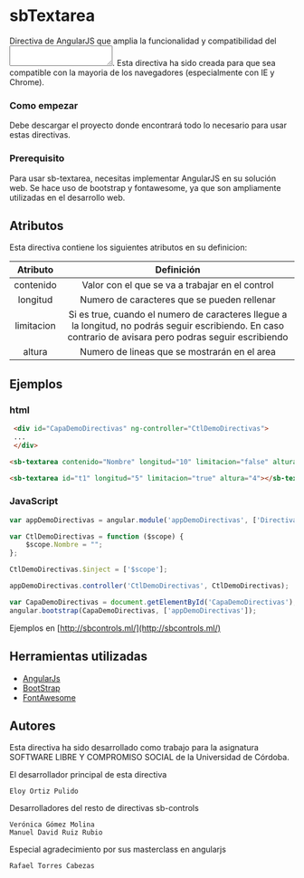 # sbTextarea

Directiva de AngularJS que amplia la funcionalidad y compatibilidad del <textarea></textarea>.
Esta directiva ha sido creada para que sea compatible con la mayoria de los navegadores (especialmente con IE y Chrome).

### Como empezar

Debe descargar el proyecto donde encontrará todo lo necesario para usar estas directivas.  

### Prerequisito

Para usar sb-textarea, necesitas implementar AngularJS en su solución web. 
Se hace uso de bootstrap y fontawesome, ya que son ampliamente utilizadas en el desarrollo web. 

## Atributos

Esta directiva contiene los siguientes atributos en su definicion:

| Atributo    | Definición                                                           |
|:-----------:|:--------------------------------------------------------------------:|
| contenido   | Valor con el que se va a trabajar en el control                      |
| longitud    | Numero de caracteres que se pueden rellenar                                             |
| limitacion  | Si es true, cuando el numero de caracteres llegue a la longitud, no podrás seguir escribiendo. En caso contrario de avisara pero podras seguir escribiendo |
| altura      | Numero de lineas que se mostrarán en el area | 

## Ejemplos

### html

```html
 <div id="CapaDemoDirectivas" ng-controller="CtlDemoDirectivas">
 ...
 </div>
```

```html
<sb-textarea contenido="Nombre" longitud="10" limitacion="false" altura="2"></sb-textarea>
```

```html
<sb-textarea id="t1" longitud="5" limitacion="true" altura="4"></sb-textarea>
```

### JavaScript 

```javascript
var appDemoDirectivas = angular.module('appDemoDirectivas', ['Directivas']);

var CtlDemoDirectivas = function ($scope) {
	$scope.Nombre = "";
};

CtlDemoDirectivas.$inject = ['$scope'];

appDemoDirectivas.controller('CtlDemoDirectivas', CtlDemoDirectivas);

var CapaDemoDirectivas = document.getElementById('CapaDemoDirectivas');
angular.bootstrap(CapaDemoDirectivas, ['appDemoDirectivas']);

```
Ejemplos en [http://sbcontrols.ml/](http://sbcontrols.ml/) 

## Herramientas utilizadas

  * [AngularJs](https://angularjs.org/)
  * [BootStrap](http://getbootstrap.com/getting-started/)
  * [FontAwesome](http://fontawesome.io/)	

## Autores

Esta directiva ha sido desarrollado como trabajo para la asignatura SOFTWARE LIBRE Y COMPROMISO SOCIAL de la Universidad de Córdoba.

El desarrollador principal de esta directiva 

```
Eloy Ortiz Pulido
```

Desarrolladores del resto de directivas sb-controls

```
Verónica Gómez Molina
Manuel David Ruiz Rubio
``` 

Especial agradecimiento por sus masterclass en angularjs

```
Rafael Torres Cabezas
```
